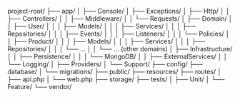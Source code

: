 project-root/
├── app/
│   ├── Console/
│   ├── Exceptions/
│   ├── Http/
│   │   ├── Controllers/
│   │   ├── Middleware/
│   │   └── Requests/
│   ├── Domain/
│   │   ├── User/
│   │   │   ├── Models/
│   │   │   ├── Services/
│   │   │   ├── Repositories/
│   │   │   ├── Events/
│   │   │   ├── Listeners/
│   │   │   └── Policies/
│   │   ├── Product/
│   │   │   ├── Models/
│   │   │   ├── Services/
│   │   │   ├── Repositories/
│   │   │   └── ...
│   │   └── ... (other domains)
│   ├── Infrastructure/
│   │   ├── Persistence/
│   │   │   └── MongoDB/
│   │   ├── ExternalServices/
│   │   └── Logging/
│   ├── Providers/
│   └── Support/
├── config/
├── database/
│   └── migrations/
├── public/
├── resources/
├── routes/
│   ├── api.php
│   └── web.php
├── storage/
├── tests/
│   ├── Unit/
│   └── Feature/
└── vendor/